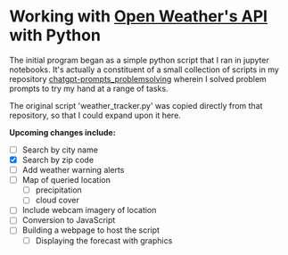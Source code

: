 # Working with [Open Weather's API](https://openweathermap.org/) with Python

The initial program began as a simple python script that I ran in jupyter notebooks. It's actually a constituent of a small collection of scripts in my repository [chatgpt-prompts_problemsolving](https://github.com/phillipashford/chatgpt_prompts_problemsolving) wherein I solved problem prompts to try my hand at a range of tasks.

The original script 'weather_tracker.py' was copied directly from that repository, so that I could expand upon it here.

**Upcoming changes include:**

- [ ] Search by city name
- [x] Search by zip code
- [ ] Add weather warning alerts
- [ ] Map of queried location
    - [ ] precipitation
    - [ ] cloud cover
- [ ] Include webcam imagery of location
- [ ] Conversion to JavaScript
- [ ] Building a webpage to host the script
    - [ ] Displaying the forecast with graphics
